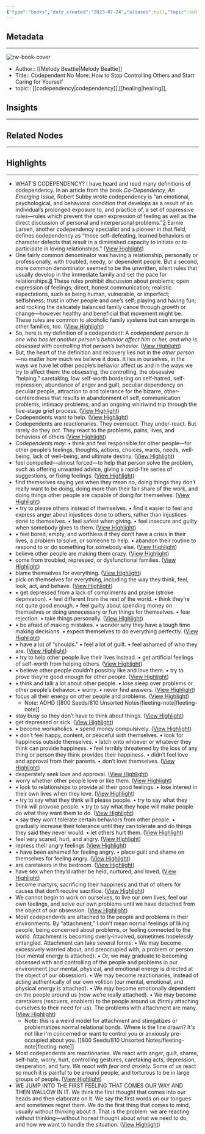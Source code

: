 ```yaml
---
{"type":"books","date_created":"2023-07-24","aliases":null,"topic":null,"url":null,"layout":null,"banner":null,"dg-publish":true,"tags":null,"permalink":"/300-biblio/100-books/codependent-no-more-how-to-stop-controlling-others-and-start-caring-for-yourself/","dgPassFrontmatter":true,"created":"2023-10-20T12:44:19.000-05:00","updated":"2023-10-20T12:44:19.000-05:00"}
---
```


## Metadata
---
![rw-book-cover](https://readwise-assets.s3.amazonaws.com/media/reader/parsed_document_assets/6697508/cover-cover.jpeg)
- Author:: [[Melody Beattie\|Melody Beattie]]
- Title:: Codependent No More: How to Stop Controlling Others and Start Caring for Yourself
- topic:: [[codependency\|codependency]],[[healing\|healing]], 



## Insights
---
## Related Nodes
---

## Highlights 
---
- WHAT’S CODEPENDENCY?
  I have heard and read many definitions of codependency.
  In an article from the book *Co-Dependency, An Emerging Issue,* Robert Subby wrote codependency is “an emotional, psychological, and behavioral condition that develops as a result of an individual’s prolonged exposure to, and practice of, a set of oppressive rules—rules which prevent the open expression of feeling as well as the direct discussion of personal and interpersonal problems.”[2](#c03-ftn2)
  Earnie Larsen, another codependency specialist and a pioneer in that field, defines codependency as “those self-defeating, learned behaviors or character defects that result in a diminished capacity to initiate or to participate in loving relationships.” ([View Highlight](https://read.readwise.io/read/01ggdzmrmxhvhnyjnqqqc0db9e))
- One fairly common denominator was having a relationship, personally or professionally, with troubled, needy, or dependent people. But a second, more common denominator seemed to be the unwritten, silent rules that usually develop in the immediate family and set the pace for relationships.[8](#c03-ftn8) These rules prohibit discussion about problems; open expression of feelings; direct, honest communication; realistic expectations, such as being human, vulnerable, or imperfect; selfishness; trust in other people and one’s self; playing and having fun; and rocking the delicately balanced family canoe through growth or change—however healthy and beneficial that movement might be. These rules are common to alcoholic family systems but can emerge in other families, too. ([View Highlight](https://read.readwise.io/read/01ggdzr4q5y9vknh3wkss0t2t4))
- So, here is my definition of a codependent:
  A *codependent person is one who has let another person’s behavior affect him or her, and who is obsessed with controlling that person’s behavior.* ([View Highlight](https://read.readwise.io/read/01ggdzrhtn3pj5q4yqecvqn5qh))
- But, the heart of the definition and recovery lies not in the *other person*—no matter how much we believe it does. It lies in ourselves, in the ways we have let other people’s behavior affect us and in the ways we try to affect them: the obsessing, the controlling, the obsessive “helping,” caretaking, low self-worth bordering on self-hatred, self-repression, abundance of anger and guilt, peculiar dependency on peculiar people, attraction to and tolerance for the bizarre, other-centeredness that results in abandonment of self, communication problems, intimacy problems, and an ongoing whirlwind trip through the five-stage grief process. ([View Highlight](https://read.readwise.io/read/01ggdzxkdm1ytsj36mb8xhejj6))
- Codependents want to help. ([View Highlight](https://read.readwise.io/read/01gge09yewnmd1kfpj74ffdwfj))
- Codependents are reactionaries. They overreact. They under-react. But rarely do they *act.* They react to the problems, pains, lives, and behaviors of others ([View Highlight](https://read.readwise.io/read/01gge0ba7cpkt2kpkbwq6qwsnn))
- *Codependents may:*
  • think and feel responsible for other people—for other people’s feelings, thoughts, actions, choices, wants, needs, well-being, lack of well-being, and ultimate destiny. ([View Highlight](https://read.readwise.io/read/01gge0fcvspry92p2bff3g5ayd))
- feel compelled—almost forced—to help that person solve the problem, such as offering unwanted advice, giving a rapid-fire series of suggestions, or fixing feelings. ([View Highlight](https://read.readwise.io/read/01gge0fhhpgmg6szghj6w82tns))
- find themselves saying yes when they mean no, doing things they don’t really want to be doing, doing more than their fair share of the work, and doing things other people are capable of doing for themselves. ([View Highlight](https://read.readwise.io/read/01gge0gn76eb0bvmwv2r8emn6v))
- • try to please others instead of themselves.
  • find it easier to feel and express anger about injustices done to others, rather than injustices done to themselves.
  • feel safest when giving.
  • feel insecure and guilty when somebody gives to them. ([View Highlight](https://read.readwise.io/read/01gge0h4re9qb94x2jj1rz6c93))
- • feel bored, empty, and worthless if they don’t have a crisis in their lives, a problem to solve, or someone to help.
  • abandon their routine to respond to or do something for somebody else. ([View Highlight](https://read.readwise.io/read/01gge09crtpas9bkbtyxgrh6cr))
- believe other people are making them crazy. ([View Highlight](https://read.readwise.io/read/01gge0hjf2c6cxwd3dyddewnga))
- come from troubled, repressed, or dysfunctional families. ([View Highlight](https://read.readwise.io/read/01gge0hww6vnc82hdtexckabs0))
- blame themselves for everything. ([View Highlight](https://read.readwise.io/read/01gge0hzw9hx2vrzgt4f596cac))
- pick on themselves for everything, including the way they think, feel, look, act, and behave. ([View Highlight](https://read.readwise.io/read/01gge0j1vyc9qhtcrkpq1rq09f))
- • get depressed from a lack of compliments and praise (stroke deprivation).
  • feel different from the rest of the world.
  • think they’re not quite good enough.
  • feel guilty about spending money on themselves or doing unnecessary or fun things for themselves.
  • fear rejection.
  • take things personally. ([View Highlight](https://read.readwise.io/read/01gge0mxvhkhsna37vp9cyfr5m))
- • be afraid of making mistakes.
  • wonder why they have a tough time making decisions.
  • expect themselves to do everything perfectly. ([View Highlight](https://read.readwise.io/read/01gge0mffd9m2zy5pmdpq4nkms))
- • have a lot of “shoulds.”
  • feel a lot of guilt.
  • feel ashamed of who they are. ([View Highlight](https://read.readwise.io/read/01gge0mas48rvba3knwgqfspkd))
- • try to help other people live their lives instead.
  • get artificial feelings of self-worth from helping others. ([View Highlight](https://read.readwise.io/read/01gge0ncnsw21vdexktvcgnb2k))
- • believe other people couldn’t possibly like and love them.
  • try to prove they’re good enough for other people. ([View Highlight](https://read.readwise.io/read/01gge0nkcrpgm03mqjgtxeq2dr))
- • think and talk a lot about other people.
  • lose sleep over problems or other people’s behavior.
  • worry.
  • never find answers. ([View Highlight](https://read.readwise.io/read/01gge0pacrqsje2c6fpt4qapz2))
- focus all their energy on other people and problems. ([View Highlight](https://read.readwise.io/read/01gge0pngcg1etj00h7tew6c87))
    - Note: ADHD [[800 Seeds/810 Unsorted Notes/fleeting-note\|fleeting-note]]
- stay busy so they don’t have to think about things. ([View Highlight](https://read.readwise.io/read/01gge0qz010pk01xfjg0295rnk))
- get depressed or sick. ([View Highlight](https://read.readwise.io/read/01gge0r181zp3njtakz9grb911))
- • become workaholics.
  • spend money compulsively. ([View Highlight](https://read.readwise.io/read/01gge0r58rp0cafw3yyypxv1cd))
- • don’t feel happy, content, or peaceful with themselves.
  • look for happiness outside themselves.
  • latch onto whoever or whatever they think can provide happiness.
  • feel terribly threatened by the loss of any thing or person they think provides their happiness.
  • didn’t feel love and approval from their parents.
  • don’t love themselves. ([View Highlight](https://read.readwise.io/read/01gge0rpyyhapc3zbn7fxxw0r6))
- desperately seek love and approval. ([View Highlight](https://read.readwise.io/read/01gge0s0kgcwgz1xr2m2d7qrx9))
- worry whether other people love or like them. ([View Highlight](https://read.readwise.io/read/01gge0sewy2a8t9fy94earfehr))
- • look to relationships to provide all their good feelings.
  • lose interest in their own lives when they love. ([View Highlight](https://read.readwise.io/read/01gge0sq7kwp4dxqb2bk1bgnmf))
- • try to say what they think will please people.
  • try to say what they think will provoke people.
  • try to say what they hope will make people do what they want them to do. ([View Highlight](https://read.readwise.io/read/01gge0w1x6fch9bykvj7srhgxq))
- • say they won’t tolerate certain behaviors from other people.
  • gradually increase their tolerance until they can tolerate and do things they said they never would.
  • let others hurt them. ([View Highlight](https://read.readwise.io/read/01gge0y0cf9y816d03n07sbsqg))
- feel very scared, hurt, and angry. ([View Highlight](https://read.readwise.io/read/01gge0ynqd54epmrxg7w2vrbvq))
- repress their angry feelings ([View Highlight](https://read.readwise.io/read/01gge0z0jgj2rxe5t90wradbs3))
- • have been ashamed for feeling angry.
  • place guilt and shame on themselves for feeling angry. ([View Highlight](https://read.readwise.io/read/01gge0zc01q8vka7dcst3gtqv6))
- are caretakers in the bedroom. ([View Highlight](https://read.readwise.io/read/01gge0znk1v7aw7vvqastkvhky))
- have sex when they’d rather be held, nurtured, and loved. ([View Highlight](https://read.readwise.io/read/01gge0zt3qqs2mkamqv4v9ak4z))
- become martyrs, sacrificing their happiness and that of others for causes that don’t require sacrifice. ([View Highlight](https://read.readwise.io/read/01gge107jzm8k3ctkf55gj973z))
- We cannot begin to work on ourselves, to live our own lives, feel our own feelings, and solve our own problems until we have detached from the object of our obsession. ([View Highlight](https://read.readwise.io/read/01gge120rqkye9mhgmxnp8720d))
- Most codependents are attached to the people and problems in their environments. By “attachment,” I don’t mean normal feelings of liking people, being concerned about problems, or feeling connected to the world. Attachment is becoming overly-involved, sometimes hopelessly entangled.
  Attachment can take several forms:
  • We may become excessively worried about, and preoccupied with, a problem or person (our mental energy is attached).
  • Or, we may graduate to becoming obsessed with and controlling of the people and problems in our environment (our mental, physical, and emotional energy is directed at the object of our obsession).
  • We may become reactionaries, instead of acting authentically of our own volition (our mental, emotional, and physical energy is attached).
  • We may become emotionally dependent on the people around us (now we’re really attached).
  • We may become caretakers (rescuers, enablers) to the people around us (firmly attaching ourselves to their need for us).
  The problems with attachment are many. ([View Highlight](https://read.readwise.io/read/01gge199sgy0pkqr4rns6a8gyz))
    - Note: this is a weird model for attachment and stimgatizes or problematizes normal relational bonds. Where is the line drawn? It's not like I'm concerned or want to control you or anxiously pre-occupied about you. [[800 Seeds/810 Unsorted Notes/fleeting-note\|fleeting-note]]
- Most codependents are reactionaries. We react with anger, guilt, shame, self-hate, worry, hurt, controlling gestures, caretaking acts, depression, desperation, and fury. *We react with fear and anxiety.* Some of us react so much it is painful to be around people, and torturous to be in large groups of people. ([View Highlight](https://read.readwise.io/read/01gge1f8npdnqrq7xw1gx3rmbc))
- WE JUMP INTO THE FIRST FEELING THAT COMES OUR WAY AND THEN WALLOW IN IT. We think the first thought that comes into our heads and then elaborate on it. We say the first words on our tongues and sometimes regret them. We do the first thing that comes to mind, usually without thinking about it. That is the problem: we are reacting without thinking—without honest thought about what we need to do, and how we want to handle the situation. ([View Highlight](https://read.readwise.io/read/01gge1gabykw3tshnc7cha7qnr))
